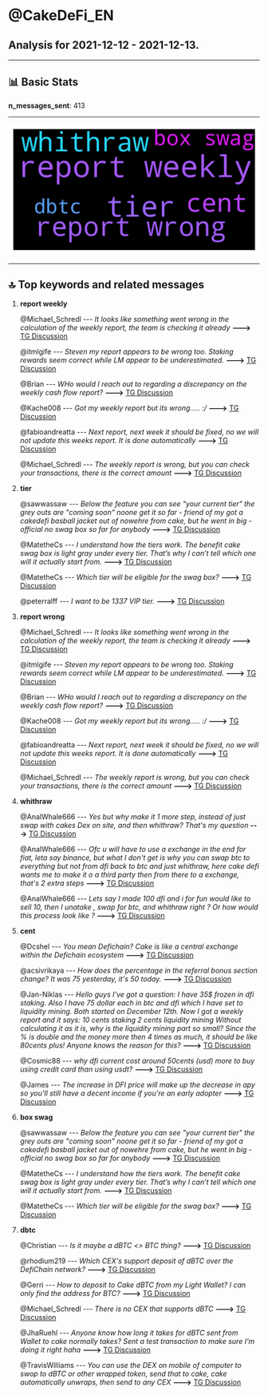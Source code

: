 # **@CakeDeFi_EN**
 ## Analysis for **2021-12-12** - **2021-12-13**.

---

## 📊 **Basic Stats**

**n_messages_sent**: 413

---
![wordcloud](CakeDeFi_EN_1Days_wordcloud.png)

---


## 🔝 **Top keywords and related messages**

1. **report weekly**

    @Michael_Schredl --- *It looks like something went wrong in the calculation of the weekly report, the team is checking it already* **--->** [TG Discussion](https://t.me/CakeDeFi_EN/152171)

    @itmlgife --- *Steven my report appears to be wrong too. Staking rewards seem correct while LM appear to be underestimated.* **--->** [TG Discussion](https://t.me/CakeDeFi_EN/152078)

    @Brian --- *WHo would I reach out to regarding a discrepancy on the weekly cash flow report?* **--->** [TG Discussion](https://t.me/CakeDeFi_EN/152020)

    @Kache008 --- *Got my weekly report but its wrong..... :/* **--->** [TG Discussion](https://t.me/CakeDeFi_EN/152073)

    @fabioandreatta --- *Next report, next week it should be fixed, no we will not update this weeks report. It is done automatically* **--->** [TG Discussion](https://t.me/CakeDeFi_EN/152174)

    @Michael_Schredl --- *The weekly report is wrong, but you can check your transactions, there is the correct amount* **--->** [TG Discussion](https://t.me/CakeDeFi_EN/152255)

2. **tier**

    @sawwassaw --- *Below the feature you can see "your current tier" the grey outs are "coming soon" noone get it so far - friend of my got a cakedefi basball jacket  out of nowehre from cake, but he went in big - official no swag box so far for anybody* **--->** [TG Discussion](https://t.me/CakeDeFi_EN/152197)

    @MatetheCs --- *I understand how the tiers work.  The benefit cake swag box is light gray under every tier. That’s why I can’t tell which one will it actually start from.* **--->** [TG Discussion](https://t.me/CakeDeFi_EN/152024)

    @MatetheCs --- *Which tier will be eligible for the swag box?* **--->** [TG Discussion](https://t.me/CakeDeFi_EN/152010)

    @peterralff --- *I want to be 1337 VIP tier.* **--->** [TG Discussion](https://t.me/CakeDeFi_EN/152205)

3. **report wrong**

    @Michael_Schredl --- *It looks like something went wrong in the calculation of the weekly report, the team is checking it already* **--->** [TG Discussion](https://t.me/CakeDeFi_EN/152171)

    @itmlgife --- *Steven my report appears to be wrong too. Staking rewards seem correct while LM appear to be underestimated.* **--->** [TG Discussion](https://t.me/CakeDeFi_EN/152078)

    @Brian --- *WHo would I reach out to regarding a discrepancy on the weekly cash flow report?* **--->** [TG Discussion](https://t.me/CakeDeFi_EN/152020)

    @Kache008 --- *Got my weekly report but its wrong..... :/* **--->** [TG Discussion](https://t.me/CakeDeFi_EN/152073)

    @fabioandreatta --- *Next report, next week it should be fixed, no we will not update this weeks report. It is done automatically* **--->** [TG Discussion](https://t.me/CakeDeFi_EN/152174)

    @Michael_Schredl --- *The weekly report is wrong, but you can check your transactions, there is the correct amount* **--->** [TG Discussion](https://t.me/CakeDeFi_EN/152255)

4. **whithraw**

    @AnalWhale666 --- *Yes but why make it 1 more  step, instead of just swap with cakes Dex on site, and then whithraw? That's my question* **--->** [TG Discussion](https://t.me/CakeDeFi_EN/152126)

    @AnalWhale666 --- *Ofc u will have to use a exchange in the end for fiat, leta say binance, but what I don't get is why you can swap btc to everything but not from dfi back to btc and just whithraw, here cake defi wants me to make it o a third party then from there to a exchange, that's 2 extra steps* **--->** [TG Discussion](https://t.me/CakeDeFi_EN/152128)

    @AnalWhale666 --- *Lets say I made 100 dfi and i for fun would like to sell 10, then I unatake , swap for btc, and whithraw right ? Or how would this process look like ?* **--->** [TG Discussion](https://t.me/CakeDeFi_EN/152114)

5. **cent**

    @Dcshel --- *You mean Defichain? Cake is like a central exchange within the Defichain ecosystem* **--->** [TG Discussion](https://t.me/CakeDeFi_EN/151651)

    @acsivrikaya --- *How does the percentage in the referral bonus section change? It was 75 yesterday, it's 50 today.* **--->** [TG Discussion](https://t.me/CakeDeFi_EN/152195)

    @Jan-Niklas --- *Hello guys I've got a question: I have 35$ frozen in dfi staking. Also I have 75 dollar each in btc and dfi which I have set to liquidity mining. Both started on December 12th. Now I got a weekly report and it says: 10 cents staking 2 cents liquidity mining  Without calculating it as it is, why is the liquidity mining part so small? Since the % is double and the money more then 4 times as much, it should be like 80cents plus!  Anyone knows the reason for this?* **--->** [TG Discussion](https://t.me/CakeDeFi_EN/152238)

    @Cosmic88 --- *why dfi current cost around 50cents (usd) more to buy using credit card than using usdt?* **--->** [TG Discussion](https://t.me/CakeDeFi_EN/152188)

    @James --- *The increase in DFI price will make up the decrease in apy so you'll still have a decent income if you're an early adopter* **--->** [TG Discussion](https://t.me/CakeDeFi_EN/151909)

6. **box swag**

    @sawwassaw --- *Below the feature you can see "your current tier" the grey outs are "coming soon" noone get it so far - friend of my got a cakedefi basball jacket  out of nowehre from cake, but he went in big - official no swag box so far for anybody* **--->** [TG Discussion](https://t.me/CakeDeFi_EN/152197)

    @MatetheCs --- *I understand how the tiers work.  The benefit cake swag box is light gray under every tier. That’s why I can’t tell which one will it actually start from.* **--->** [TG Discussion](https://t.me/CakeDeFi_EN/152024)

    @MatetheCs --- *Which tier will be eligible for the swag box?* **--->** [TG Discussion](https://t.me/CakeDeFi_EN/152010)

7. **dbtc**

    @Christian --- *Is it maybe a dBTC <> BTC thing?* **--->** [TG Discussion](https://t.me/CakeDeFi_EN/151791)

    @rhodium219 --- *Which CEX's support deposit of dBTC over the DefiChain network?* **--->** [TG Discussion](https://t.me/CakeDeFi_EN/152112)

    @Gerri --- *How to deposit to Cake dBTC from my Light Wallet? I can only find the address for BTC?* **--->** [TG Discussion](https://t.me/CakeDeFi_EN/152105)

    @Michael_Schredl --- *There is no CEX that supports dBTC* **--->** [TG Discussion](https://t.me/CakeDeFi_EN/152113)

    @JhaRuehl --- *Anyone know how long it takes for dBTC sent from Wallet to cake normally takes? Sent a test transaction to make sure I’m doing it right haha* **--->** [TG Discussion](https://t.me/CakeDeFi_EN/151823)

    @TravisWilliams --- *You can use the DEX on mobile of computer to swop to dBTC or other wrapped token, send that to cake, cake automatically unwraps, then send to any CEX* **--->** [TG Discussion](https://t.me/CakeDeFi_EN/152146)

